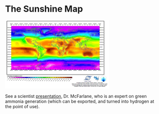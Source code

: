 # The Sunshine Map

<img width="340" src="../../tweets/2022/twimg/FCtre5sWEAgFFp9.png"/>

See a scientist [presentation](https://youtu.be/gtmWGPaDkoI?t=367),
Dr. McFarlane, who is an expert on green ammonia generation (which can be
exported, and turned into hydrogen at the point of use).




